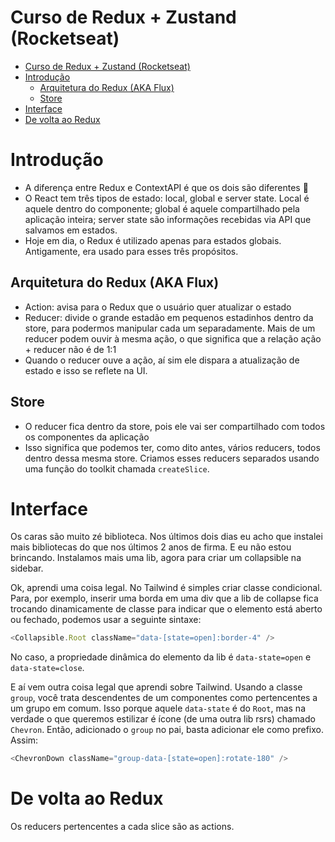 # Curso de Redux + Zustand (Rocketseat)

<!--toc:start-->

- [Curso de Redux + Zustand (Rocketseat)](#curso-de-redux-zustand-rocketseat)
- [Introdução](#introdução)
  - [Arquitetura do Redux (AKA Flux)](#arquitetura-do-redux-aka-flux)
  - [Store](#store)
- [Interface](#interface)
- [De volta ao Redux](#de-volta-ao-redux)
<!--toc:end-->

# Introdução

- A diferença entre Redux e ContextAPI é que os dois são diferentes :shrug:
- O React tem três tipos de estado: local, global e server state. Local é aquele dentro do componente; global é aquele compartilhado pela aplicação inteira; server state são informações recebidas via API que salvamos em estados.
- Hoje em dia, o Redux é utilizado apenas para estados globais. Antigamente, era usado para esses três propósitos.

## Arquitetura do Redux (AKA Flux)

- Action: avisa para o Redux que o usuário quer atualizar o estado
- Reducer: divide o grande estadão em pequenos estadinhos dentro da store, para podermos manipular cada um separadamente. Mais de um reducer podem ouvir à mesma ação, o que significa que a relação ação + reducer não é de 1:1
- Quando o reducer ouve a ação, aí sim ele dispara a atualização de estado e isso se reflete na UI.

## Store

- O reducer fica dentro da store, pois ele vai ser compartilhado com todos os componentes da aplicação
- Isso significa que podemos ter, como dito antes, vários reducers, todos dentro dessa mesma store. Criamos esses reducers separados usando uma função do toolkit chamada `createSlice`.

# Interface

Os caras são muito zé biblioteca. Nos últimos dois dias eu acho que instalei mais bibliotecas do que nos últimos 2 anos de firma. E eu não estou brincando.
Instalamos mais uma lib, agora para criar um collapsible na sidebar.

Ok, aprendi uma coisa legal. No Tailwind é simples criar classe condicional. Para, por exemplo, inserir uma borda em uma div que a lib de collapse fica trocando dinamicamente de classe para indicar que o elemento está aberto ou fechado, podemos usar a seguinte sintaxe:

```javaScript
<Collapsible.Root className="data-[state=open]:border-4" />
```

No caso, a propriedade dinâmica do elemento da lib é `data-state=open` e `data-state=close`.

E aí vem outra coisa legal que aprendi sobre Tailwind. Usando a classe `group`, você trata descendentes de um componentes como pertencentes a um grupo em comum. Isso porque aquele `data-state` é do `Root`, mas na verdade o que queremos estilizar é ícone (de uma outra lib rsrs) chamado `Chevron`. Então, adicionado o `group` no pai, basta adicionar ele como prefixo. Assim:

```javaScript
<ChevronDown className="group-data-[state=open]:rotate-180" />
```

# De volta ao Redux

Os reducers pertencentes a cada slice são as actions.
